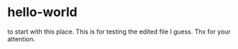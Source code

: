 # hello-world
to start with this place.
This is for testing the edited file I guess. Thx for your attention.
